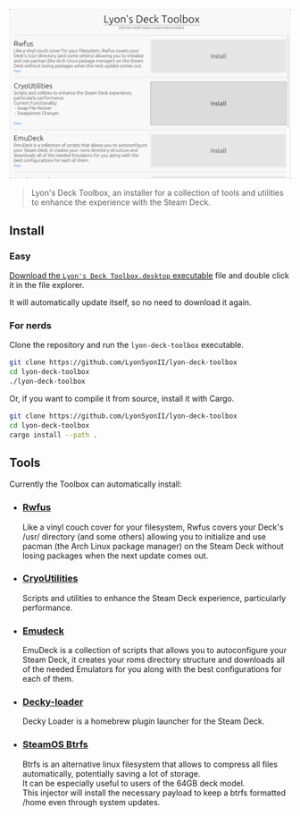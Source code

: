 ![Screenshot](https://github.com/LyonSyonII/lyon-deck-toolbox/blob/main/assets/screenshot.png)

> Lyon's Deck Toolbox, an installer for a collection of tools and utilities to enhance the experience with the Steam Deck.

## Install
### Easy
[Download the `Lyon's Deck Toolbox.desktop` executable](https://github.com/LyonSyonII/lyon-deck-toolbox/releases/latest/download/lyon-deck-toolbox.desktop) file and double click it in the file explorer.

It will automatically update itself, so no need to download it again.

### For nerds
Clone the repository and run the `lyon-deck-toolbox` executable.
```bash
git clone https://github.com/LyonSyonII/lyon-deck-toolbox
cd lyon-deck-toolbox
./lyon-deck-toolbox
```

Or, if you want to compile it from source, install it with Cargo.
```bash
git clone https://github.com/LyonSyonII/lyon-deck-toolbox
cd lyon-deck-toolbox
cargo install --path .
```

## Tools
Currently the Toolbox can automatically install:
- ### [Rwfus](https://github.com/ValShaped/rwfus)  
  Like a vinyl couch cover for your filesystem, Rwfus covers your Deck's /usr/ directory (and some others) allowing you to initialize and use pacman (the Arch Linux package manager) on the Steam Deck without losing packages when the next update comes out.  

- ### [CryoUtilities](https://github.com/CryoByte33/steam-deck-utilities)
  Scripts and utilities to enhance the Steam Deck experience, particularly performance.

- ### [Emudeck](https://github.com/dragoonDorise/EmuDeck)
  EmuDeck is a collection of scripts that allows you to autoconfigure your Steam Deck, it creates your roms directory structure and downloads all of the needed Emulators for you along with the best configurations for each of them.

- ### [Decky-loader](https://github.com/SteamDeckHomebrew/decky-loader)
  Decky Loader is a homebrew plugin launcher for the Steam Deck.
  
- ### [SteamOS Btrfs](https://github.com/popsUlfr/steamos-btrfs)
    Btrfs is an alternative linux filesystem that allows to compress all files automatically, potentially saving a lot of storage.  
    It can be especially useful to users of the 64GB deck model.  
    This injector will install the necessary payload to keep a btrfs formatted /home even through system updates.  
